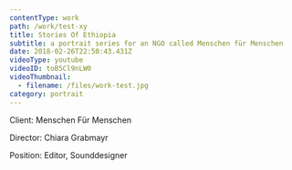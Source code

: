 ```yaml
---
contentType: work
path: /work/test-xy
title: Stories Of Ethiopia
subtitle: a portrait series for an NGO called Menschen für Menschen
date: 2018-02-26T22:50:43.431Z
videoType: youtube
videoID: toB5Cl9nLW0
videoThumbnail:
  - filename: /files/work-test.jpg
category: portrait
---
```

Client: Menschen Für Menschen

Director: Chiara Grabmayr

Position: Editor, Sounddesigner
